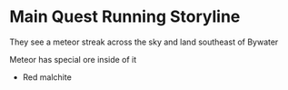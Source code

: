# Main Quest Running Storyline

They see a meteor streak across the sky and land southeast of Bywater 

Meteor has special ore inside of it
- Red malchite
